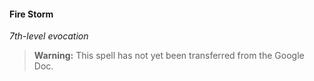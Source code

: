 #### Fire Storm
<!-- markdownlint-disable-next-line no-emphasis-as-heading -->
_7th-level evocation_

> **Warning:**
> This spell has not yet been transferred from the Google Doc.
